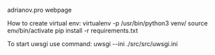 adrianov.pro webpage

How to create virtual env: 
	virtualenv -p /usr/bin/python3 venv/
	source env/bin/activate
	pip install -r requirements.txt

To start uwsgi use command: uwsgi --ini ./src/src/uwsgi.ini

